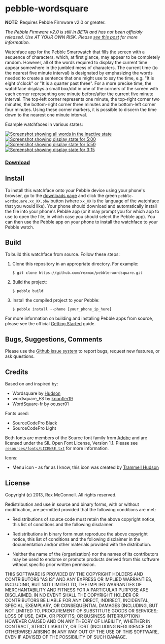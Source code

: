 # pebble-wordsquare

**NOTE:** Requires Pebble Firmware v2.0 or greater.

_The Pebble Firmware v2.0  is still in BETA and has not been officialy released. Use AT YOUR OWN RISK. Please [see this post](http://www.reddit.com/r/pebble/comments/1ttwv2/should_i_update_my_pebble_to_20/) for more information._

Watchface app for the Pebble Smartwatch that fills the screen with a sequence
of characters, which, at first glance, may appear to be completely random.
However, all of the words required to display the current time appear
somewhere in the jumbled mess of characters. The current time (to the nearest
five minute interval) is designated by emphasizing the words needed to create
a sentence that one might use to say the time, e.g. "It is eight o'clock" or
"It is a quarter past three". For a more precise time, the watchface displays a
small box/dot in one of the corners of the screen with each corner representing
one minute before/after the current five minute interval. The top-left corner
represents one minute, the top-right corner two minutes, the bottom-right
corner three minutes and the bottom-left corner four minutes. Using these
corner markers, it is possible to discern the time down to the nearest one
minute interval.

Example watchfaces in various states:

[![Screenshot showing all words in the inactive state](http://rexmac.com/projects/pebble/pebble-wordsquare-sample-1.png)](http://rexmac.com/projects/pebble/pebble-wordsquare-sample-1.png)
[![Screenshot showing display state for 5:00](http://rexmac.com/projects/pebble/pebble-wordsquare-sample-2.png)](http://rexmac.com/projects/pebble/pebble-wordsquare-sample-2.png)
[![Screenshot showing display state for 5:50](http://rexmac.com/projects/pebble/pebble-wordsquare-sample-3.png)](http://rexmac.com/projects/pebble/pebble-wordsquare-sample-3.png)
[![Screenshot showing display state for 3:15](http://rexmac.com/projects/pebble/pebble-wordsquare-sample-4.png)](http://rexmac.com/projects/pebble/pebble-wordsquare-sample-4.png)

### [Download](http://github.com/rexmac/pebble-wordsquare/releases)

## Install

To install this watchface onto your Pebble device using your phone's browser, go to the [downloads page](http://github.com/rexmac/pebble-wordsquare/releases) and click the green `pebble-wordsquare.xx_XX.pbw` button (where `xx_XX` is the language of the watchface that you would like). Your phone should download and automatically install the file into your phone's Pebble app (or it may prompt you for which app to use to open the file, in which case you should select the Pebble app). You can then use the Pebble app on your phone to install the watchface to your Pebble watch.

## Build

To build this watchface from source. Follow these steps:

1. Clone this repository in an appropriate directory. For example:

    `$ git clone https://github.com/rexmac/pebble-wordsquare.git`

2. Build the project:

    `$ pebble build`

3. Install the compiled project to your Pebble:

    `$ pebble install --phone [your_phone_ip_here]`

For more information on building and installing Pebble apps from source, please see the official [Getting Started](https://developer.getpebble.com/2/getting-started/) guide.

## Bugs, Suggestions, Comments

Please use the [Github issue system](https://github.com/rexmac/pebble-wordsquare/issues) to report bugs, request new features, or ask questions.

## Credits

Based on and inspired by:

* Wordsquare by [Hudson](https://bitbucket.org/hudson/pebble/src/words)
* wordsquare_ES by [knopfler19](http://forums.getpebble.com/profile/10546/knopfler19)
* WordSquare-fr by ocuser01

Fonts used:

* SourceCodePro Black
* SourceCodePro Light

Both fonts are members of the Source font family from [Adobe](http://www.adobe.com/) and are licensed under the SIL Open Font License, Version 1.1. Please see [`resources/fonts/LICENSE.txt`](https://github.com/rexmac/pebble-wordsquare/blob/master/resources/fonts/LICENSE.txt) for more information.

Icons:

* Menu icon - as far as I know, this icon was created by [Trammell Hudson](https://bitbucket.org/hudson/pebble/src/words)

## License

Copyright (c) 2013, Rex McConnell. All rights reserved.

Redistribution and use in source and binary forms, with or without modification,
are permitted provided that the following conditions are met:

* Redistributions of source code must retain the above copyright notice, this
  list of conditions and the following disclaimer.

* Redistributions in binary form must reproduce the above copyright notice, this
  list of conditions and the following disclaimer in the documentation and/or
  other materials provided with the distribution.

* Neither the name of the {organization} nor the names of its
  contributors may be used to endorse or promote products derived from
  this software without specific prior written permission.

THIS SOFTWARE IS PROVIDED BY THE COPYRIGHT HOLDERS AND CONTRIBUTORS "AS IS" AND
ANY EXPRESS OR IMPLIED WARRANTIES, INCLUDING, BUT NOT LIMITED TO, THE IMPLIED
WARRANTIES OF MERCHANTABILITY AND FITNESS FOR A PARTICULAR PURPOSE ARE
DISCLAIMED. IN NO EVENT SHALL THE COPYRIGHT HOLDER OR CONTRIBUTORS BE LIABLE FOR
ANY DIRECT, INDIRECT, INCIDENTAL, SPECIAL, EXEMPLARY, OR CONSEQUENTIAL DAMAGES
(INCLUDING, BUT NOT LIMITED TO, PROCUREMENT OF SUBSTITUTE GOODS OR SERVICES;
LOSS OF USE, DATA, OR PROFITS; OR BUSINESS INTERRUPTION) HOWEVER CAUSED AND ON
ANY THEORY OF LIABILITY, WHETHER IN CONTRACT, STRICT LIABILITY, OR TORT
(INCLUDING NEGLIGENCE OR OTHERWISE) ARISING IN ANY WAY OUT OF THE USE OF THIS
SOFTWARE, EVEN IF ADVISED OF THE POSSIBILITY OF SUCH DAMAGE.

